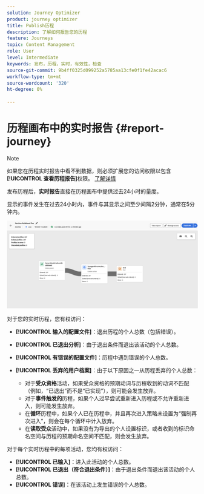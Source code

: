 ```yaml
---
solution: Journey Optimizer
product: journey optimizer
title: Publish历程
description: 了解如何报告您的历程
feature: Journeys
topic: Content Management
role: User
level: Intermediate
keywords: 发布，历程，实时，有效性，检查
source-git-commit: 9b4ff0325d099252a5785aa13cfe0f1fe42acac6
workflow-type: tm+mt
source-wordcount: '320'
ht-degree: 0%

---
```


# 历程画布中的实时报告 {#report-journey}

>[!NOTE]
>
>如果您在历程实时报告中看不到数据，则必须扩展您的访问权限以包含&#x200B;**[!UICONTROL 查看历程报告]**&#x200B;权限。 [了解详情](../administration/permissions.md)

发布历程后，**实时报告**&#x200B;直接在历程画布中提供过去24小时的量度。

显示的事件发生在过去24小时内，事件与其显示之间至少间隔2分钟，通常在5分钟内。

![](assets/journey_live_report.png)

对于您的实时历程，您有权访问：

* **[!UICONTROL 输入的配置文件]**：退出历程的个人总数（包括错误）。
* **[!UICONTROL 已退出分析]**：由于退出条件而退出该活动的个人总数。
* **[!UICONTROL 有错误的配置文件]**：历程中遇到错误的个人总数。
* **[!UICONTROL 丢弃的用户档案]**：由于以下原因之一从历程丢弃的个人总数：

   * 对于&#x200B;**受众资格**&#x200B;活动，如果受众资格的预期动词与历程收到的动词不匹配（例如，“已退出”而不是“已实现”），则可能会发生放弃。
   * 对于&#x200B;**事件触发的**&#x200B;历程，如果个人过早尝试重新进入历程或不允许重新进入，则可能发生放弃。
   * 在&#x200B;**循环**&#x200B;历程中，如果个人已在历程中，并且再次进入策略未设置为“强制再次进入”，则会在每个循环中计入放弃。
   * 在&#x200B;**读取受众**&#x200B;活动中，如果没有为导出的个人设置标识，或者收到的标识命名空间与历程的预期命名空间不匹配，则会发生放弃。

对于每个实时历程中的每项活动，您均有权访问：

* **[!UICONTROL 已输入]**：进入此活动的个人总数。
* **[!UICONTROL 已退出（符合退出条件）]**：由于退出条件而退出该活动的个人总数。
* **[!UICONTROL 错误]**：在该活动上发生错误的个人总数。
